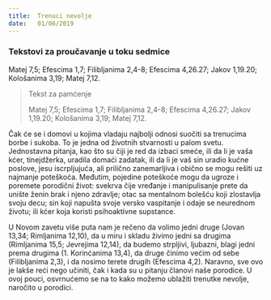 ```yaml
---
title:  Trenuci nevolje
date:   01/06/2019
---
```


### Tekstovi za proučavanje u toku sedmice
Matej 7,5; Efescima 1,7; Filibljanima 2,4-8; Efescima 4,26.27; Jakov 1,19.20; Kološanima 3,19; Matej 7,12.

> <p>Tekst za pamćenje</p>
> Matej 7,5; Efescima 1,7; Filibljanima 2,4-8; Efescima 4,26.27; Jakov 1,19.20; Kološanima 3,19; Matej 7,12.

Čak će se i domovi u kojima vladaju najbolji odnosi suočiti sa trenucima borbe i sukoba. To je jedna od životnih stvarnosti u palom svetu. Jednostavna pitanja, kao što su čiji je red da izbaci smeće, ili da li je vaša kćer, tinejdžerka, uradila domaći zadatak, ili da li je vaš sin uradio kućne poslove, jesu iscrpljujuća, ali prilično zanemarljiva i obi­čno se mogu rešiti uz najmanje poteškoća. Međutim, pojedine poteškoće mogu da ugroze i poremete porodični život: svekrva čije vređanje i manipulisanje prete da unište ženin brak i njeno zdravlje; otac sa mentalnom bolešću koji zlostavlja svoju decu; sin koji napušta svoje versko vaspitanje i odaje se neurednom životu; ili kćer koja koristi psihoaktivne supstance.

U Novom zavetu više puta nam je rečeno da volimo jedni druge (Jovan 13,34; Rimljanima 12,10), da u miru i skladu živimo jedni sa drugima (Rimljanima 15,5; Jevrejima 12,14), da budemo strpljivi, ljubazni, blagi jedni prema drugima (1. Korinćanima 13,4), da druge činimo većim od sebe (Filibljanima 2,3), i da nosimo terete drugih (Efescima 4,2). Naravno, sve ovo je lakše reći nego učiniti, čak i kada su u pitanju članovi naše porodice. U ovoj pouci, osvrnućemo se na to kako možemo ublažiti trenutke nevolje, naročito u porodici.
